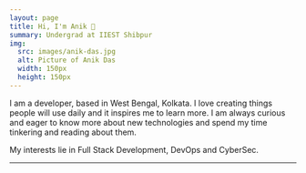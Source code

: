 ```yaml
---
layout: page
title: Hi, I'm Anik 👋
summary: Undergrad at IIEST Shibpur
img:
  src: images/anik-das.jpg
  alt: Picture of Anik Das
  width: 150px
  height: 150px
---
```

I am a developer, based in West Bengal, Kolkata. I love creating things people will use daily and it inspires me to learn more. I am always curious and eager to know more about new technologies and spend my time tinkering and reading about them.

My interests lie in Full Stack Development, DevOps and CyberSec.

---
